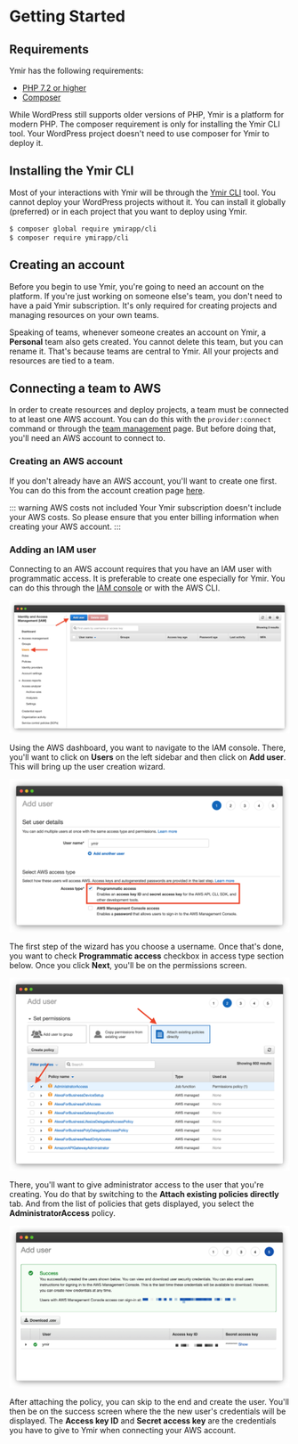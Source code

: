 # Getting Started

## Requirements

Ymir has the following requirements:

* [PHP 7.2 or higher][1]
* [Composer][2]

While WordPress still supports older versions of PHP, Ymir is a platform for modern PHP. The composer requirement is only for installing the Ymir CLI tool. Your WordPress project doesn't need to use composer for Ymir to deploy it.

## Installing the Ymir CLI

Most of your interactions with Ymir will be through the [Ymir CLI][3] tool. You cannot deploy your WordPress projects without it. You can install it globally (preferred) or in each project that you want to deploy using Ymir.

```
$ composer global require ymirapp/cli
$ composer require ymirapp/cli
```

## Creating an account

Before you begin to use Ymir, you're going to need an account on the platform. If you're just working on someone else's team, you don't need to have a paid Ymir subscription. It's only required for creating projects and managing resources on your own teams.

Speaking of teams, whenever someone creates an account on Ymir, a **Personal** team also gets created. You cannot delete this team, but you can rename it. That's because teams are central to Ymir. All your projects and resources are tied to a team.

## Connecting a team to AWS

In order to create resources and deploy projects, a team must be connected to at least one AWS account. You can do this with the `provider:connect` command or through the [team management][4] page. But before doing that, you'll need an AWS account to connect to.

### Creating an AWS account

If you don't already have an AWS account, you'll want to create one first. You can do this from the account creation page [here][5].

::: warning AWS costs not included
Your Ymir subscription doesn't include your AWS costs. So please ensure that you enter billing information when creating your AWS account.
:::

### Adding an IAM user

Connecting to an AWS account requires that you have an IAM user with programmatic access. It is preferable to create one especially for Ymir. You can do this through the [IAM console][6] or with the AWS CLI.

![IAM Console](../images/iam-console.png)

Using the AWS dashboard, you want to navigate to the IAM console. There, you'll want to click on **Users** on the left sidebar and then click on **Add user**. This will bring up the user creation wizard.

![IAM Add user](../images/iam-add-user.png)

The first step of the wizard has you choose a username. Once that's done, you want to check **Programmatic access** checkbox in access type section below. Once you click **Next**, you'll be on the permissions screen.

![IAM User permissions](../images/iam-user-permissions.png)

There, you'll want to give administrator access to the user that you're creating. You do that by switching to the **Attach existing policies directly** tab. And from the list of policies that gets displayed, you select the **AdministratorAccess** policy.

![IAM User create](../images/iam-user-created.png)

After attaching the policy, you can skip to the end and create the user. You'll then be on the success screen where the the new user's credentials will be displayed. The **Access key ID** and **Secret access key** are the credentials you have to give to Ymir when connecting your AWS account.

[1]: https://php.net/releases/
[2]: https://getcomposer.org
[3]: https://github.com/ymirapp/cli
[4]: https://ymirapp.com/team/manage
[5]: https://portal.aws.amazon.com/billing/signup#/start
[6]: https://console.aws.amazon.com/iam/home
